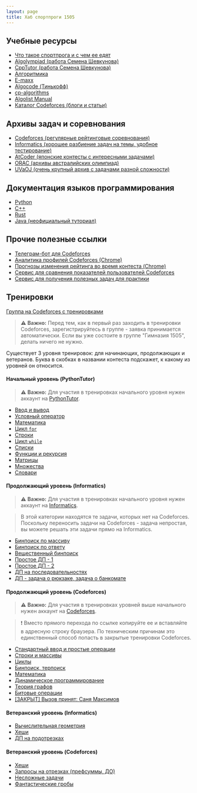 ```yaml
---
layout: page
title: Хаб спортпроги 1505
---
```



## **Учебные ресурсы**

- [Что такое спортпрога и с чем ее едят](https://algocode.ru/page/how_to_start/)
- [Algolympiad (работа Семена Шевкунова)](https://simonshevkunov.github.io/algolympiad.github.io/)
- [CppTutor (работа Семена Шевкунова)](https://cpptutorweb.github.io/)
- [Алгоритмика](https://ru.algorithmica.org)
- [E-maxx](https://e-maxx.ru/algo/)
- [Algocode (Тинькофф)](https://wiki.algocode.ru/index.php?title=%D0%97%D0%B0%D0%B3%D0%BB%D0%B0%D0%B2%D0%BD%D0%B0%D1%8F_%D1%81%D1%82%D1%80%D0%B0%D0%BD%D0%B8%D1%86%D0%B0)
- [cp-algorithms](https://cp-algorithms.com)
- [Algolist Manual](http://algolist.manual.ru/)
- [Каталог Codeforces (блоги и статьи)](https://codeforces.com/catalog)


## **Архивы задач и cоревнования**

- [Codeforces (регулярные рейтинговые соревнования)](https://codeforces.com)
- [Informatics (хорошее разбиение задач на темы, удобное тестирование)](https://informatics.msk.ru)
- [AtCoder (японские контесты с интересными задачами)](https://atcoder.jp)
- [ORAC (архивы австралийских олимпиад)](https://orac2.info)
- [UVaOJ (очень крупный архив с задачами разной сложности)](https://onlinejudge.org)


## **Документация языков программирования**

- [Python](https://docs.python.org)
- [C++](https://en.cppreference.com)
- [Rust](https://doc.rust-lang.org/book/)
- [Java (неофициальный туториал)](https://dev.java/learn/)


## **Прочие полезные ссылки**

- [Телеграм-бот для Codeforces](https://t.me/codeforces_live_bot)
- [Аналитика профилей Codeforces (Chrome)](https://chrome.google.com/webstore/detail/cf-analytics/hhljbjodjdbjbggddjaidojnlmaobcpo)
- [Прогнозы изменения рейтинга во время контеста (Chrome)](https://chrome.google.com/webstore/detail/carrot/gakohpplicjdhhfllilcjpfildodfnnn)
- [Сервис для сравнения показателей пользователей Codeforces](https://cfviz.netlify.app/compare.html)
- [Сервис для получения полезных задач для практики](https://recommender.codedrills.io/recommender)


## **Тренировки**

[Группа на Codeforces с тренировками](https://codeforces.com/group/E7ZWhhsbc5/)

> ⚠️ **Важно:** Перед тем, как в первый раз заходить в тренировки Codeforces, зарегистрируйтесь в группе - заявка принимается автоматически. Если вы уже состоите в группе "Гимназия 1505", делать ничего не нужно.

Существует 3 уровня тренировок: для начинающих, продолжающих и ветеранов. Буква в скобках в названии контеста подскажет, к какому из уровней он относится.


#### Начальный уровень (PythonTutor)

> ⚠️ **Важно:** Для участия в тренировках начального уровня нужен аккаунт на [PythonTutor](https://pythontutor.ru).

- [Ввод и вывод](https://pythontutor.ru/lessons/inout_and_arithmetic_operations/)
- [Условный оператор](https://pythontutor.ru/lessons/ifelse/)
- [Математика](https://pythontutor.ru/lessons/int_and_float/)
- [Цикл `for`](https://pythontutor.ru/lessons/for_loop/)
- [Строки](https://pythontutor.ru/lessons/str/)
- [Цикл `while`](https://pythontutor.ru/lessons/while/)
- [Списки](https://pythontutor.ru/lessons/lists/)
- [Функции и рекурсия](https://pythontutor.ru/lessons/functions/)
- [Матрицы](https://pythontutor.ru/lessons/2d_arrays/)
- [Множества](https://pythontutor.ru/lessons/sets/)
- [Словари](https://pythontutor.ru/lessons/dicts/)


#### Продолжающий уровень (Informatics)

> ⚠️ **Важно:** Для участия в тренировках начального уровня нужен аккаунт на [Informatics](https://informatics.msk.ru).

> В этой категории находятся те задачи, которых нет на Codeforces. Поскольку переносить задачи на Codeforces - задача непростая, вы можете решать эти задачи прямо на Informatics.

- [Бинпоиск по массиву](https://informatics.msk.ru/mod/statements/view.php?id=192#1)
- [Бинпоиск по ответу](https://informatics.msk.ru/mod/statements/view.php?id=1966#1)
- [Вещественный бинпоиск](https://informatics.msk.ru/mod/statements/view.php?id=3516#1)
- [Простое ДП - 1](https://informatics.msk.ru/mod/statements/view.php?id=649#1)
- [Простое ДП - 2](https://informatics.msk.ru/mod/statements/view.php?id=654#1)
- [ДП на последовательностях](https://informatics.msk.ru/mod/statements/view.php?id=766#1)
- [ДП - задача о рюкзаке, задача о банкомате](https://informatics.msk.ru/mod/statements/view.php?id=813#1)


#### Продолжающий уровень (Codeforces)

> ⚠️ **Важно:** Для участия в тренировках уровней выше начального нужен аккаунт на [Codeforces](https://codeforces.com).

> ❗ Вместо прямого перехода по ссылке копируйте ее и вставляйте в адресную строку браузера. По техническим причинам это единственный способ попасть в закрытые тренировки Codeforces.

- [Стандартный ввод и простые операции](https://codeforces.com/group/E7ZWhhsbc5/contest/385821)
- [Строки и массивы](https://codeforces.com/group/E7ZWhhsbc5/contest/385824)
- [Циклы](https://codeforces.com/group/E7ZWhhsbc5/contest/385823)
- [Бинпоиск, терпоиск](https://codeforces.com/gym/420690)
- [Математика](https://codeforces.com/group/E7ZWhhsbc5/contest/422481)
- [Динамическое программирование](https://codeforces.com/group/E7ZWhhsbc5/contest/421341)
- [Теория графов](https://codeforces.com/group/E7ZWhhsbc5/contest/421337)
- [Битовые операции](https://codeforces.com/group/E7ZWhhsbc5/contest/421335)
- [[ЗАКРЫТ] Вызов принят: Саня Максимов](https://codeforces.com/gym/379815)


#### Ветеранский уровень (Informatics)

- [Вычислительная геометрия](https://informatics.msk.ru/mod/statements/view.php?id=275#1)
- [Хеши](https://informatics.msk.ru/mod/statements/view.php?id=241#1)
- [ДП на подотрезках](https://informatics.msk.ru/mod/statements/view.php?id=1480#1)


#### Ветеранский уровень (Codeforces)

- [Хеши](https://codeforces.com/group/E7ZWhhsbc5/contest/421340)
- [Запросы на отрезках (префсуммы, ДО)](https://codeforces.com/group/E7ZWhhsbc5/contest/421338)
- [Несложные задачи](https://codeforces.com/group/E7ZWhhsbc5/contest/385825)
- [Фантастические гробы](https://codeforces.com/group/E7ZWhhsbc5/contest/395833)
